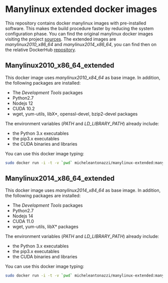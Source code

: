 # Manylinux extended docker images
This repository contains docker manylinux images with pre-installed software. This makes the build procedure faster by reducing the system configuration phase.
You can find the original manylinux docker images visiting the project [sources](https://github.com/pypa/manylinux).
The extended images are *manylinux2010_x86_64* and *manylinux2014_x86_64*, you can find then on the relative DockerHub [repository](https://hub.docker.com/r/micheleantonazzi/manylinux-extended).

## Manylinux2010_x86_64_extended
This docker image uses *manylinux2010_x84_64* as base image. In addition, the following packages are installed:
* The *Development Tools* packages
* Python2.7  
* Nodejs 12
* CUDA 10.2
* wget, yum-utils, libX*, openssl-devel, bzip2-devel packages

The environment variables (*PATH* and *LD_LIBRARY_PATH*) already include:
* the Python 3.x executables
* the pip3.x executables
* the CUDA binaries and libraries

You can use this docker image typing:
```bash
sudo docker run -i -t -v `pwd` micheleantonazzi/manylinux-extended:manylinux2010_x86_64_extended_0.7.0 /bin/bash
```  

## Manylinux2014_x86_64_extended
This docker image uses *manylinux2014_x84_64* as base image. In addition, the following packages are installed:
* The *Development Tools* packages
* Python2.7
* Nodejs 14
* CUDA 11.0
* wget, yum-utils, libX* packages

The environment variables (*PATH* and *LD_LIBRARY_PATH*) already include:
* the Python 3.x executables
* the pip3.x executables
* the CUDA binaries and libraries

You can use this docker image typing:
```bash
sudo docker run -i -t -v `pwd` micheleantonazzi/manylinux-extended:manylinux2014_x86_64_extended_0.7.0 /bin/bash
```  